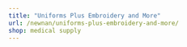```yaml
---
title: "Uniforms Plus Embroidery and More"
url: /newnan/uniforms-plus-embroidery-and-more/
shop: medical supply
---
```

